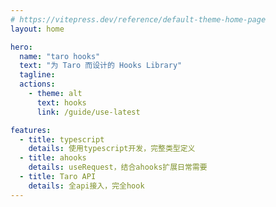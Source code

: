 ```yaml
---
# https://vitepress.dev/reference/default-theme-home-page
layout: home

hero:
  name: "taro hooks"
  text: "为 Taro 而设计的 Hooks Library"
  tagline: 
  actions:
    - theme: alt
      text: hooks
      link: /guide/use-latest

features:
  - title: typescript
    details: 使用typescript开发，完整类型定义
  - title: ahooks
    details: useRequest，结合ahooks扩展日常需要
  - title: Taro API
    details: 全api接入，完全hook
---
```


